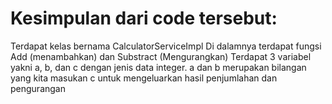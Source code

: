 Kesimpulan dari code tersebut:
===============================

Terdapat kelas bernama CalculatorServiceImpl
Di dalamnya terdapat fungsi Add (menambahkan) dan Substract (Mengurangkan)
Terdapat 3 variabel yakni a, b, dan c dengan jenis data integer.
a dan b merupakan bilangan yang kita masukan
c untuk mengeluarkan hasil penjumlahan dan pengurangan